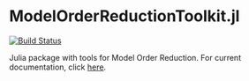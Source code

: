 # ModelOrderReductionToolkit.jl

[![Build Status](https://github.com/fbelik/ModelOrderReductionToolkit.jl/actions/workflows/CI.yml/badge.svg?branch=master)](https://github.com/fbelik/ModelOrderReductionToolkit.jl/actions/workflows/CI.yml?query=branch%3Amaster)

Julia package with tools for Model Order Reduction. For current documentation, click [here](https://fbelik.github.io/ModelOrderReductionToolkit.jl/).
